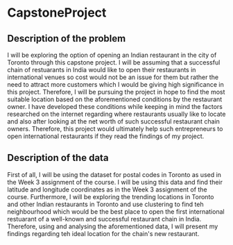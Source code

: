 # CapstoneProject

## Description of the problem
I will be exploring the option of opening an Indian restaurant in the city of Toronto through this capstone project. I will be assuming that a successful chain of restuarants in India would like to open their restaurants in international venues so cost would not be an issue for them but rather the need to attract more customers which I would be giving high significance in this project. Therefore, I will be pursuing the project in hope to find the most suitable location based on the aforementioned conditions by the restaurant owner. I have developed these conditions while keeping in mind the factors researched on the internet regarding where restaurants usually like to locate and also after looking at the net worth of such successful restaurant chain owners. Therefore, this project would ultimately help such entrepreneurs to open international restaurants if they read the findings of my project.

## Description of the data
First of all, I will be using the dataset for postal codes in Toronto as used in the Week 3 assignment of the course. I will be using this data and find their latitude and longitude coordinates as in the Week 3 assignment of the course. Furthermore, I will be exploring the trending locations in Toronto and other Indian restaurants in Toronto and use clustering to find teh neighbourhood which would be the best place to open the first international restuarant of a well-known and successful restaurant chain in India. Therefore, using and analysing the aforementioned data, I will present my findings regarding teh ideal location for the chain's new restaurant.
